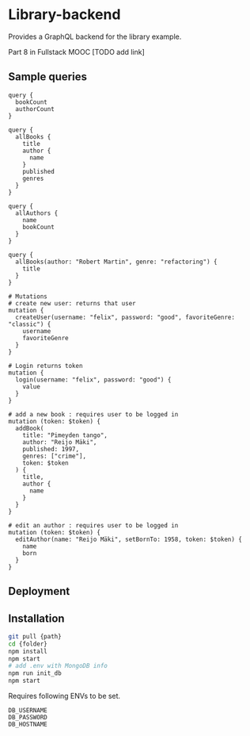 # Library-backend
Provides a GraphQL backend for the library example.

Part 8 in Fullstack MOOC [TODO add link]

## Sample queries
```
query {
  bookCount
  authorCount
}

query {
  allBooks {
    title
    author {
      name
    }
    published
    genres
  }
}

query {
  allAuthors {
    name
    bookCount
  }
}

query {
  allBooks(author: "Robert Martin", genre: "refactoring") {
    title
  }
}

# Mutations
# create new user: returns that user
mutation {
  createUser(username: "felix", password: "good", favoriteGenre: "classic") {
    username
    favoriteGenre
  }
}

# Login returns token
mutation {
  login(username: "felix", password: "good") {
    value
  }
}

# add a new book : requires user to be logged in
mutation (token: $token) {
  addBook(
    title: "Pimeyden tango",
    author: "Reijo Mäki",
    published: 1997,
    genres: ["crime"],
    token: $token
  ) {
    title,
    author {
      name
    }
  }
}

# edit an author : requires user to be logged in
mutation (token: $token) {
  editAuthor(name: "Reijo Mäki", setBornTo: 1958, token: $token) {
    name
    born
  }
}
```

## Deployment

## Installation
``` bash
git pull {path}
cd {folder}
npm install
npm start
# add .env with MongoDB info
npm run init_db
npm start
```

Requires following ENVs to be set.
```
DB_USERNAME
DB_PASSWORD
DB_HOSTNAME
```

